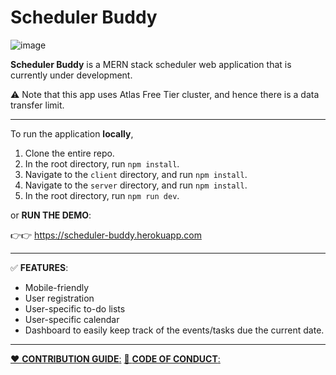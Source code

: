 # Scheduler Buddy
![image](https://user-images.githubusercontent.com/58125497/118260878-b1a5db00-b467-11eb-8498-867190902ba1.png)


**Scheduler Buddy** is a MERN stack scheduler web application that is currently under development.

⚠️ Note that this app uses Atlas Free Tier cluster, and hence there is a data transfer limit.

---

To run the application **locally**,

1. Clone the entire repo.
2. In the root directory, run `npm install`.
3. Navigate to the `client` directory, and run `npm install`.
4. Navigate to the `server` directory, and run `npm install`.
5. In the root directory, run `npm run dev`.

or **RUN THE DEMO**:

👉👉  https://scheduler-buddy.herokuapp.com

---
✅ **FEATURES**:
- Mobile-friendly
- User registration
- User-specific to-do lists
- User-specific calendar
- Dashboard to easily keep track of the events/tasks due the current date.

---
[❤️ **CONTRIBUTION GUIDE**:](https://github.com/jhk29/schedulerBuddy/blob/main/CONTRIBUTING.md)
[💙 **CODE OF CONDUCT**:](https://github.com/jhk29/schedulerBuddy/blob/main/CODE_OF_CONDUCT.md)
